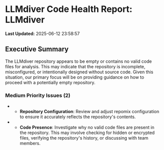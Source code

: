 # LLMdiver Code Health Report: LLMdiver
**Last Updated:** 2025-06-12 23:58:57

## Executive Summary
The LLMdiver repository appears to be empty or contains no valid code files for analysis. This may indicate that the repository is incomplete, misconfigured, or intentionally designed without source code. Given this situation, our primary focus will be on providing guidance on how to proceed with a potentially empty repository.

### Medium Priority Issues (2)
- - **Repository Configuration**: Review and adjust repomix configuration to ensure it accurately reflects the repository's contents.
- - **Code Presence**: Investigate why no valid code files are present in the repository. This may involve checking for hidden or encrypted files, verifying the repository's history, or discussing with team members.

